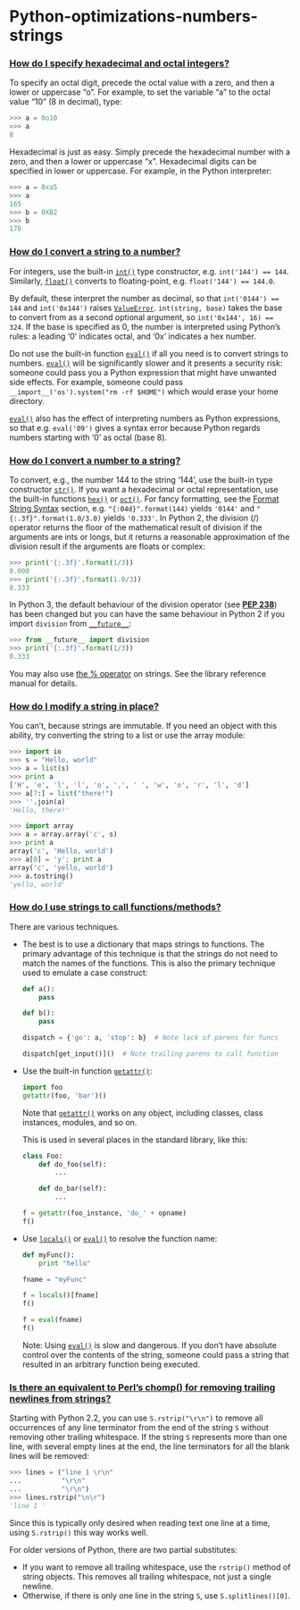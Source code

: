 # Python-optimizations-numbers-strings



### [How do I specify hexadecimal and octal integers?](https://docs.python.org/2/faq/programming.html#id27)

To specify an octal digit, precede the octal value with a zero, and then a lower or uppercase “o”. For example, to set the variable “a” to the octal value “10” (8 in decimal), type:

```python
>>> a = 0o10
>>> a
8
```

Hexadecimal is just as easy. Simply precede the hexadecimal number with a zero, and then a lower or uppercase “x”. Hexadecimal digits can be specified in lower or uppercase. For example, in the Python interpreter:

```python
>>> a = 0xa5
>>> a
165
>>> b = 0XB2
>>> b
178
```

### [How do I convert a string to a number?](https://docs.python.org/2/faq/programming.html#id29)

For integers, use the built-in [`int()`](https://docs.python.org/2/library/functions.html#int) type constructor, e.g. `int('144') == 144`. Similarly, [`float()`](https://docs.python.org/2/library/functions.html#float) converts to floating-point, e.g. `float('144') == 144.0`.

By default, these interpret the number as decimal, so that `int('0144') == 144` and `int('0x144')` raises [`ValueError`](https://docs.python.org/2/library/exceptions.html#exceptions.ValueError). `int(string, base)` takes the base to convert from as a second optional argument, so `int('0x144', 16) == 324`. If the base is specified as 0, the number is interpreted using Python’s rules: a leading ‘0’ indicates octal, and ‘0x’ indicates a hex number.

Do not use the built-in function [`eval()`](https://docs.python.org/2/library/functions.html#eval) if all you need is to convert strings to numbers. [`eval()`](https://docs.python.org/2/library/functions.html#eval) will be significantly slower and it presents a security risk: someone could pass you a Python expression that might have unwanted side effects. For example, someone could pass `__import__('os').system("rm -rf $HOME")` which would erase your home directory.

[`eval()`](https://docs.python.org/2/library/functions.html#eval) also has the effect of interpreting numbers as Python expressions, so that e.g. `eval('09')` gives a syntax error because Python regards numbers starting with ‘0’ as octal (base 8).



### [How do I convert a number to a string?](https://docs.python.org/2/faq/programming.html#id30)

To convert, e.g., the number 144 to the string ‘144’, use the built-in type constructor [`str()`](https://docs.python.org/2/library/functions.html#str). If you want a hexadecimal or octal representation, use the built-in functions [`hex()`](https://docs.python.org/2/library/functions.html#hex) or [`oct()`](https://docs.python.org/2/library/functions.html#oct). For fancy formatting, see the [Format String Syntax](https://docs.python.org/2/library/string.html#formatstrings) section, e.g. `"{:04d}".format(144)` yields `'0144'` and `"{:.3f}".format(1.0/3.0)` yields `'0.333'`. In Python 2, the division (/) operator returns the floor of the mathematical result of division if the arguments are ints or longs, but it returns a reasonable approximation of the division result if the arguments are floats or complex:

```python
>>> print('{:.3f}'.format(1/3))
0.000
>>> print('{:.3f}'.format(1.0/3))
0.333
```

In Python 3, the default behaviour of the division operator (see [**PEP 238**](https://www.python.org/dev/peps/pep-0238)) has been changed but you can have the same behaviour in Python 2 if you import `division` from [`__future__`](https://docs.python.org/2/library/__future__.html#module-__future__):

```python
>>> from __future__ import division
>>> print('{:.3f}'.format(1/3))
0.333
```

You may also use [the % operator](https://docs.python.org/2/library/stdtypes.html#string-formatting) on strings. See the library reference manual for details.

### [How do I modify a string in place?](https://docs.python.org/2/faq/programming.html#id31)

You can’t, because strings are immutable. If you need an object with this ability, try converting the string to a list or use the array module:

```python
>>> import io
>>> s = "Hello, world"
>>> a = list(s)
>>> print a
['H', 'e', 'l', 'l', 'o', ',', ' ', 'w', 'o', 'r', 'l', 'd']
>>> a[7:] = list("there!")
>>> ''.join(a)
'Hello, there!'

>>> import array
>>> a = array.array('c', s)
>>> print a
array('c', 'Hello, world')
>>> a[0] = 'y'; print a
array('c', 'yello, world')
>>> a.tostring()
'yello, world'
```

### [How do I use strings to call functions/methods?](https://docs.python.org/2/faq/programming.html#id32)

There are various techniques.

- The best is to use a dictionary that maps strings to functions. The primary advantage of this technique is that the strings do not need to match the names of the functions. This is also the primary technique used to emulate a case construct:

  ```python
  def a():
      pass
  
  def b():
      pass
  
  dispatch = {'go': a, 'stop': b}  # Note lack of parens for funcs
  
  dispatch[get_input()]()  # Note trailing parens to call function
  ```

- Use the built-in function [`getattr()`](https://docs.python.org/2/library/functions.html#getattr):

  ```python
  import foo
  getattr(foo, 'bar')()
  ```

  Note that [`getattr()`](https://docs.python.org/2/library/functions.html#getattr) works on any object, including classes, class instances, modules, and so on.

  This is used in several places in the standard library, like this:

  ```python
  class Foo:
      def do_foo(self):
          ...
  
      def do_bar(self):
          ...
  
  f = getattr(foo_instance, 'do_' + opname)
  f()
  ```

- Use [`locals()`](https://docs.python.org/2/library/functions.html#locals) or [`eval()`](https://docs.python.org/2/library/functions.html#eval) to resolve the function name:

  ```python
  def myFunc():
      print "hello"
  
  fname = "myFunc"
  
  f = locals()[fname]
  f()
  
  f = eval(fname)
  f()
  ```

  Note: Using [`eval()`](https://docs.python.org/2/library/functions.html#eval) is slow and dangerous. If you don’t have absolute control over the contents of the string, someone could pass a string that resulted in an arbitrary function being executed.

### [Is there an equivalent to Perl’s chomp() for removing trailing newlines from strings?](https://docs.python.org/2/faq/programming.html#id33)

Starting with Python 2.2, you can use `S.rstrip("\r\n")` to remove all occurrences of any line terminator from the end of the string `S` without removing other trailing whitespace. If the string `S` represents more than one line, with several empty lines at the end, the line terminators for all the blank lines will be removed:

```python
>>> lines = ("line 1 \r\n"
...          "\r\n"
...          "\r\n")
>>> lines.rstrip("\n\r")
'line 1 '
```

Since this is typically only desired when reading text one line at a time, using `S.rstrip()` this way works well.

For older versions of Python, there are two partial substitutes:

- If you want to remove all trailing whitespace, use the `rstrip()` method of string objects. This removes all trailing whitespace, not just a single newline.
- Otherwise, if there is only one line in the string `S`, use `S.splitlines()[0]`.